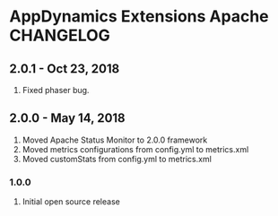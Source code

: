 # AppDynamics Extensions Apache CHANGELOG

## 2.0.1 - Oct 23, 2018
1. Fixed phaser bug.

## 2.0.0 - May 14, 2018
1. Moved Apache Status Monitor to 2.0.0 framework
2. Moved metrics configurations from config.yml to metrics.xml
3. Moved customStats from config.yml to metrics.xml

### 1.0.0
1. Initial open source release
